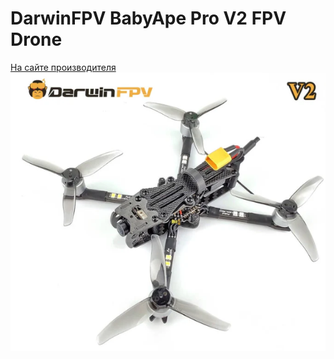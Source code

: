 # DarwinFPV BabyApe Pro V2 FPV Drone

[На сайте производителя](https://darwinfpv.com/products/darwin-baby-ape-pro-v2)  
![](BabyApeProV2.png)